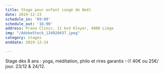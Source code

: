```yaml
---
title: Stage pour enfant congé de Noël
date: 2019-12-23
schedule_in: '09:00'
schedule_out: '16:00'
address: Prana Clinic, 11 bvd Kleyer, 4000 Liège
img: "/AdobeStock_134920437.jpeg"
category: stages
enddate: 2019-12-24

---
```

Stage dès 8 ans : yoga, méditation, philo et rires garantis :-)! 40€ ou 25€/ jour.  23/12 & 24/12.